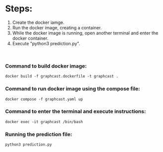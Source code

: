 # Steps:
1. Create the docker iamge.
2. Run the docker image, creating a container.
3. While the docker image is running, open another terminal and enter the docker container.
4. Execute "python3 prediction.py".

<br>

### Command to build docker image:

```
docker build -f graphcast.dockerfile -t graphcast .
```

### Command to run docker image using the compose file:

```
docker compose -f graphcast.yaml up
```

### Command to enter the terminal and execute instructions:

```
docker exec -it graphcast /bin/bash
```

### Running the prediction file:

```
python3 prediction.py
```
